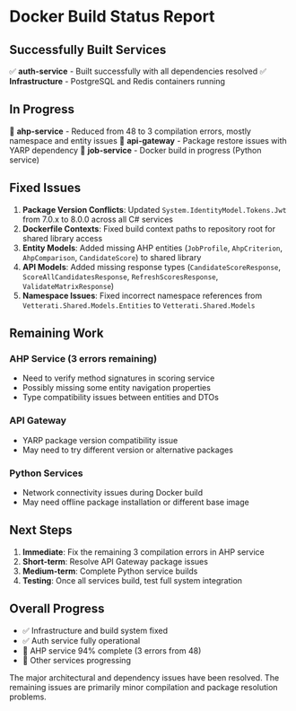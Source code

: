 # Docker Build Status Report

## Successfully Built Services

✅ **auth-service** - Built successfully with all dependencies resolved
✅ **Infrastructure** - PostgreSQL and Redis containers running

## In Progress

🔄 **ahp-service** - Reduced from 48 to 3 compilation errors, mostly namespace and entity issues
🔄 **api-gateway** - Package restore issues with YARP dependency
🔄 **job-service** - Docker build in progress (Python service)

## Fixed Issues

1. **Package Version Conflicts**: Updated `System.IdentityModel.Tokens.Jwt` from 7.0.x to 8.0.0 across all C# services
2. **Dockerfile Contexts**: Fixed build context paths to repository root for shared library access
3. **Entity Models**: Added missing AHP entities (`JobProfile`, `AhpCriterion`, `AhpComparison`, `CandidateScore`) to shared library
4. **API Models**: Added missing response types (`CandidateScoreResponse`, `ScoreAllCandidatesResponse`, `RefreshScoresResponse`, `ValidateMatrixResponse`)
5. **Namespace Issues**: Fixed incorrect namespace references from `Vetterati.Shared.Models.Entities` to `Vetterati.Shared.Models`

## Remaining Work

### AHP Service (3 errors remaining)
- Need to verify method signatures in scoring service
- Possibly missing some entity navigation properties
- Type compatibility issues between entities and DTOs

### API Gateway
- YARP package version compatibility issue
- May need to try different version or alternative packages

### Python Services
- Network connectivity issues during Docker build
- May need offline package installation or different base image

## Next Steps

1. **Immediate**: Fix the remaining 3 compilation errors in AHP service
2. **Short-term**: Resolve API Gateway package issues
3. **Medium-term**: Complete Python service builds
4. **Testing**: Once all services build, test full system integration

## Overall Progress

- ✅ Infrastructure and build system fixed
- ✅ Auth service fully operational
- 🔄 AHP service 94% complete (3 errors from 48)
- 🔄 Other services progressing

The major architectural and dependency issues have been resolved. The remaining issues are primarily minor compilation and package resolution problems.
